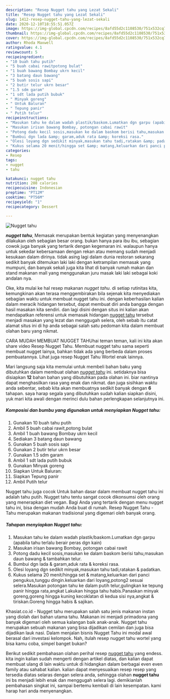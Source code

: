 ```yaml
---
description: "Resep Nugget tahu yang Lezat Sekali"
title: "Resep Nugget tahu yang Lezat Sekali"
slug: 1412-resep-nugget-tahu-yang-lezat-sekali
date: 2020-12-10T18:55:51.057Z
image: https://img-global.cpcdn.com/recipes/8afd55d2c1108530/751x532cq70/nugget-tahu-foto-resep-utama.jpg
thumbnail: https://img-global.cpcdn.com/recipes/8afd55d2c1108530/751x532cq70/nugget-tahu-foto-resep-utama.jpg
cover: https://img-global.cpcdn.com/recipes/8afd55d2c1108530/751x532cq70/nugget-tahu-foto-resep-utama.jpg
author: Rhoda Maxwell
ratingvalue: 4.1
reviewcount: 5
recipeingredient:
- "10 buah tahu putih"
- "5 buah cabai rawitpotong bulat"
- "1 buah bawang Bombay ukrn kecil"
- "3 batang daun bawang"
- "5 buah sosis sapi"
- "2 butir telur ukrn besar"
- "1.5 sdm garam"
- "1 sdt lada putih bubuk"
- " Minyak goreng"
- " Untuk Baluran"
- " Tepung panir"
- " Putih telur"
recipeinstructions:
- "Masukan tahu ke dalam wadah plastik/baskom.Lumatkan dgn garpu (apabila tahu terlalu berair peras dgn kain)"
- "Masukan irisan bawang Bombay, potongan cabai rawit"
- "Potong dadu kecil sosis,masukan ke dalam baskom berisi tahu,masukan daun bawang &amp; tambahkan telur."
- "Bumbui dgn lada &amp; garam,aduk rata &amp; koreksi rasa."
- "Olesi loyang dgn sedikit minyak,masukan tahu tadi,ratakan &amp; padatkan."
- "Kukus selama 20 menit/hingga set &amp; matang,keluarkan dari panci pengukus,tunggu dingin.keluarkan dari loyang,potong2 sesuai selera.Masukan potongan tahu ke dalam putih telur,gulingkan ke tepung panir hingga rata,angkat Lakukan hingga tahu habis.Panaskan minyak goreng,goreng hingga kuning kecoklatan di kedua sisi nya,angkat &amp; tiriskan.Goreng hingga habis &amp; sajikan."
categories:
- Resep
tags:
- nugget
- tahu

katakunci: nugget tahu 
nutrition: 208 calories
recipecuisine: Indonesian
preptime: "PT12M"
cooktime: "PT56M"
recipeyield: "1"
recipecategory: Dessert

---
```



![Nugget tahu](https://img-global.cpcdn.com/recipes/8afd55d2c1108530/751x532cq70/nugget-tahu-foto-resep-utama.jpg)

<b><i>nugget tahu</i></b>, Memasak merupakan bentuk kegiatan yang menyenangkan dilakukan oleh sebagian besar orang. bukan hanya para ibu ibu, sebagian cowok juga banyak yang tertarik dengan kegemaran ini. walaupun hanya untuk sekedar kebersamaan dengan rekan atau memang sudah menjadi kesukaan dalam dirinya. tidak asing lagi dalam dunia restoran sekarang sedikit banyak ditemukan laki laki dengan ketrampilan memasak yang mumpuni, dan banyak sekali juga kita lihat di banyak rumah makan dan stand makanan mall yang menggunakan juru masak laki laki sebagai koki andalan nya.

Oke, kita mulai ke hal resep makanan <i>nugget tahu</i>. di setiap rutinitas kita, kemungkinan akan terasa menggembirakan bila sejenak kita menyediakan sebagian waktu untuk membuat nugget tahu ini. dengan keberhasilan kalian dalam meracik hidangan tersebut, dapat membuat diri anda bangga dengan hasil masakan kita sendiri. dan lagi disini dengan situs ini kalian akan mendapatkan referensi untuk memasak hidangan <u>nugget tahu</u> tersebut menjadi masakan yang lezat dan menggugah selera, oleh sebab itu catat alamat situs ini di hp anda sebagai salah satu pedoman kita dalam membuat olahan baru yang nikmat.

CARA MUDAH MEMBUAT NUGGET TAHUhai teman teman, kali ini kita akan share video Resep Nugget Tahu. Membuat nugget tahu sama seperti membuat nugget lainya, bahkan tidak ada yang berbeda dalam proses pembuatannya. Lihat juga resep Nugget Tahu Wortel enak lainnya.


Mari langsung saja kita memulai untuk membeli bahan baku yang dibutuhkan dalam membuat olahan <u><i>nugget tahu</i></u> ini. setidaknya bisa disiapkan <b>12</b> bahan bahan yang dibutuhkan pada olahan ini. biar nantinya dapat menghasilkan rasa yang enak dan nikmat. dan juga sisihkan waktu anda sebentar, sebab kita akan membuatnya sedikit banyak dengan <b>6</b> tahapan. saya harap segala yang dibutuhkan sudah kalian siapkan disini, yuk mari kita awali dengan merinci dulu bahan perlengkapan selanjutnya ini.

<!--inarticleads1-->

##### Komposisi dan bumbu yang digunakan untuk menyiapkan Nugget tahu:

1. Gunakan 10 buah tahu putih
1. Ambil 5 buah cabai rawit,potong bulat
1. Ambil 1 buah bawang Bombay ukrn kecil
1. Sediakan 3 batang daun bawang
1. Gunakan 5 buah sosis sapi
1. Gunakan 2 butir telur ukrn besar
1. Gunakan 1.5 sdm garam
1. Ambil 1 sdt lada putih bubuk
1. Gunakan  Minyak goreng
1. Siapkan  Untuk Baluran:
1. Siapkan  Tepung panir
1. Ambil  Putih telur


Nugget tahu juga cocok Untuk bahan dasar dalam membuat nugget tahu ini adalah tahu putih. Nugget tahu tentu sangat cocok dikonsumsi oleh orang yang menerapkan diet vegan. Bagi Anda yang tertarik dengan menu nugget tahu ini, bisa dengan mudah Anda buat di rumah. Resep Nugget Tahu - Tahu merupakan makanan tradisional yang digemari oleh banyak orang. 

<!--inarticleads2-->

##### Tahapan menyiapkan Nugget tahu:

1. Masukan tahu ke dalam wadah plastik/baskom.Lumatkan dgn garpu (apabila tahu terlalu berair peras dgn kain)
1. Masukan irisan bawang Bombay, potongan cabai rawit
1. Potong dadu kecil sosis,masukan ke dalam baskom berisi tahu,masukan daun bawang &amp; tambahkan telur.
1. Bumbui dgn lada &amp; garam,aduk rata &amp; koreksi rasa.
1. Olesi loyang dgn sedikit minyak,masukan tahu tadi,ratakan &amp; padatkan.
1. Kukus selama 20 menit/hingga set &amp; matang,keluarkan dari panci pengukus,tunggu dingin.keluarkan dari loyang,potong2 sesuai selera.Masukan potongan tahu ke dalam putih telur,gulingkan ke tepung panir hingga rata,angkat Lakukan hingga tahu habis.Panaskan minyak goreng,goreng hingga kuning kecoklatan di kedua sisi nya,angkat &amp; tiriskan.Goreng hingga habis &amp; sajikan.


Khasiat.co.id - Nugget tahu merupakan salah satu jenis makanan instan yang diolah dari bahan utama tahu. Makanan ini menjadi primadona yang banyak digemari oleh semua kalangan baik anak-anak. Nugget tahu merupakan sebuah makanan yang bisa dijadikan cemilan dan juga bisa dijadikan lauk nasi. Dalam menjalan bisnis Nugget Tahu ini modal awal berasal dari investasi kelompok. Nah, itulah resep nugget tahu wortel yang bisa kamu coba, simpel banget bukan? 

Berikut sedikit pembahasan olahan perihal resep <u>nugget tahu</u> yang endess. kita ingin kalian sudah mengerti dengan artikel diatas, dan kalian dapat membuat ulang di lain waktu untuk di hidangkan dalam berbagai even even family atau sahabat kalian. kalian dapat menyesuaikan resep resep yang tersedia diatas selaras dengan selera anda, sehingga olahan <b>nugget tahu</b> ini bs menjadi lebih enak dan menggugah selera lagi. demikianlah pembahasan singkat ini, sampai bertemu kembali di lain kesempatan. kami harap hari anda menyenangkan.
